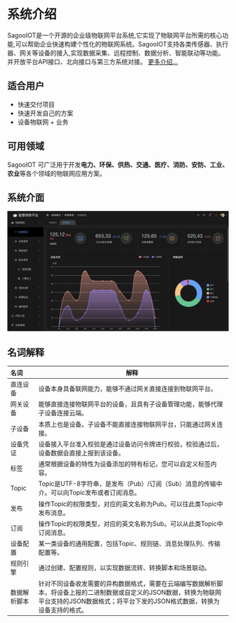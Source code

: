 

# 系统介绍
SagooIOT是一个开源的企业级物联网平台系统,它实现了物联网平台所需的核心功能,可以帮助企业快速构建个性化的物联网系统。SagooIOT支持各类传感器、执行器、网关等设备的接入,实现数据采集、远程控制、数据分析、智能联动等功能。并开放平台API接口、北向接口与第三方系统对接。
[更多介绍...](/guide/base/introduce)

## 适合用户

* 快速交付项目
* 快速开发自己的方案
* 设备物联网 + 业务

## 可用领域

SagooIOT 可广泛用于开发**电力、环保、供热、交通、医疗、消防、安防、工业、农业**等各个领域的物联网应用方案。

## 系统介面

![](../public/imgs/sagooiotmain.jpg)

## 名词解释

| 名词         | 解释                                                         |
| :----------- | ------------------------------------------------------------ |
| 直连设备     | 设备本身具备联网能力，能够不通过网关直接连接到物联网平台。   |
| 网关设备     | 能够直接连接物联网平台的设备，且具有子设备管理功能，能够代理子设备连接云端。 |
| 子设备       | 本质上也是设备。子设备不能直接连接物联网平台，只能通过网关连接。 |
| 设备凭证     | 设备接入平台准入校验是通过设备访问令牌进行校验，校验通过后，设备数据会直接上报到该设备。 |
| 标签         | 通常根据设备的特性为设备添加的特有标记，您可以自定义标签内容。 |
| Topic        | Topic是UTF-8字符串，是发布（Pub）/订阅（Sub）消息的传输中介。可以向Topic发布或者订阅消息。 |
| 发布         | 操作Topic的权限类型，对应的英文名称为Pub。可以往此类Topic中发布消息。 |
| 订阅         | 操作Topic的权限类型，对应的英文名称为Sub。可以从此类Topic中订阅消息。 |
| 设备配置     | 某一类设备的通用配置，包括Topic、规则链、消息处理队列、传输配置等。 |
| 规则引擎     | 通过创建、配置规则，以实现数据流转、转换脚本和场景联动。     |
| 数据解析脚本 | 针对不同设备收发需要的异构数据格式，需要在云端编写数据解析脚本，将设备上报的二进制数据或自定义的JSON数据，转换为物联网平台支持的JSON数据格式；将平台下发的JSON格式数据，转换为设备支持的格式。 |
